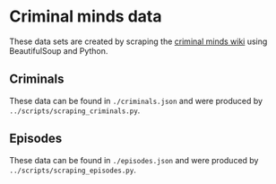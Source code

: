 # Criminal minds data

These data sets are created by scraping the [criminal minds wiki](https://criminalminds.fandom.com/wiki/Criminal_Minds_Wiki) using BeautifulSoup and Python.

## Criminals

These data can be found in `./criminals.json` and were produced by `../scripts/scraping_criminals.py`.


## Episodes

These data can be found in `./episodes.json` and were produced by `../scripts/scraping_episodes.py`.
